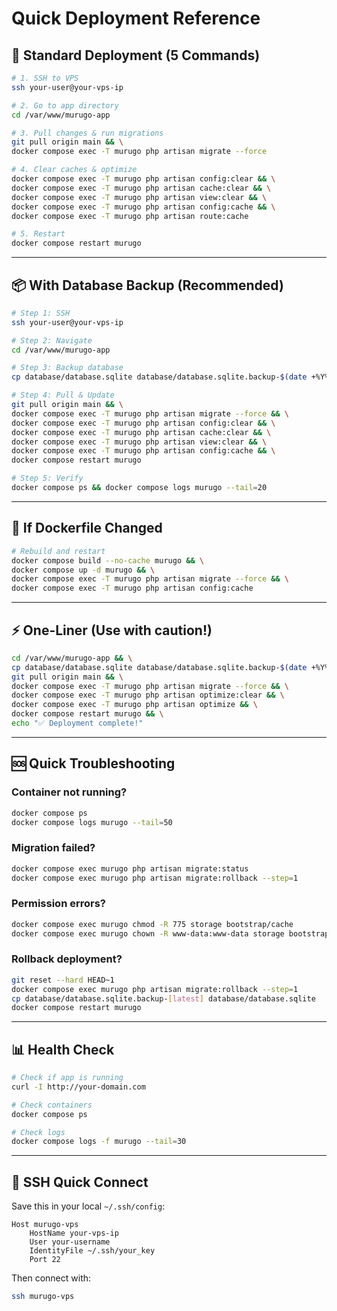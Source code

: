 # Quick Deployment Reference

## 🚀 Standard Deployment (5 Commands)

```bash
# 1. SSH to VPS
ssh your-user@your-vps-ip

# 2. Go to app directory
cd /var/www/murugo-app

# 3. Pull changes & run migrations
git pull origin main && \
docker compose exec -T murugo php artisan migrate --force

# 4. Clear caches & optimize
docker compose exec -T murugo php artisan config:clear && \
docker compose exec -T murugo php artisan cache:clear && \
docker compose exec -T murugo php artisan view:clear && \
docker compose exec -T murugo php artisan config:cache && \
docker compose exec -T murugo php artisan route:cache

# 5. Restart
docker compose restart murugo
```

---

## 📦 With Database Backup (Recommended)

```bash
# Step 1: SSH
ssh your-user@your-vps-ip

# Step 2: Navigate
cd /var/www/murugo-app

# Step 3: Backup database
cp database/database.sqlite database/database.sqlite.backup-$(date +%Y%m%d-%H%M%S)

# Step 4: Pull & Update
git pull origin main && \
docker compose exec -T murugo php artisan migrate --force && \
docker compose exec -T murugo php artisan config:clear && \
docker compose exec -T murugo php artisan cache:clear && \
docker compose exec -T murugo php artisan view:clear && \
docker compose exec -T murugo php artisan config:cache && \
docker compose restart murugo

# Step 5: Verify
docker compose ps && docker compose logs murugo --tail=20
```

---

## 🔧 If Dockerfile Changed

```bash
# Rebuild and restart
docker compose build --no-cache murugo && \
docker compose up -d murugo && \
docker compose exec -T murugo php artisan migrate --force && \
docker compose exec -T murugo php artisan config:cache
```

---

## ⚡ One-Liner (Use with caution!)

```bash
cd /var/www/murugo-app && \
cp database/database.sqlite database/database.sqlite.backup-$(date +%Y%m%d-%H%M%S) && \
git pull origin main && \
docker compose exec -T murugo php artisan migrate --force && \
docker compose exec -T murugo php artisan optimize:clear && \
docker compose exec -T murugo php artisan optimize && \
docker compose restart murugo && \
echo "✅ Deployment complete!"
```

---

## 🆘 Quick Troubleshooting

### Container not running?
```bash
docker compose ps
docker compose logs murugo --tail=50
```

### Migration failed?
```bash
docker compose exec murugo php artisan migrate:status
docker compose exec murugo php artisan migrate:rollback --step=1
```

### Permission errors?
```bash
docker compose exec murugo chmod -R 775 storage bootstrap/cache
docker compose exec murugo chown -R www-data:www-data storage bootstrap/cache
```

### Rollback deployment?
```bash
git reset --hard HEAD~1
docker compose exec murugo php artisan migrate:rollback --step=1
cp database/database.sqlite.backup-[latest] database/database.sqlite
docker compose restart murugo
```

---

## 📊 Health Check

```bash
# Check if app is running
curl -I http://your-domain.com

# Check containers
docker compose ps

# Check logs
docker compose logs -f murugo --tail=30
```

---

## 🔑 SSH Quick Connect

Save this in your local `~/.ssh/config`:

```
Host murugo-vps
    HostName your-vps-ip
    User your-username
    IdentityFile ~/.ssh/your_key
    Port 22
```

Then connect with:
```bash
ssh murugo-vps
```

